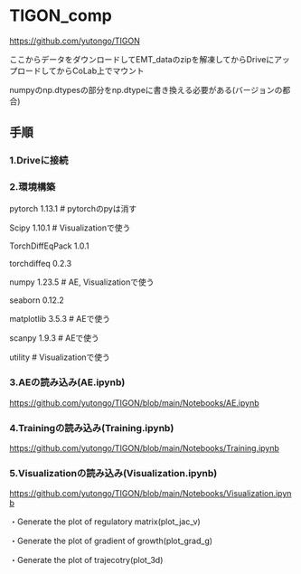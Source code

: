 # TIGON_comp
https://github.com/yutongo/TIGON

ここからデータをダウンロードしてEMT_dataのzipを解凍してからDriveにアップロードしてからCoLab上でマウント

numpyのnp.dtypesの部分をnp.dtypeに書き換える必要がある(バージョンの都合)

<h2>手順</h2>
<h3>1.Driveに接続</h3>
<h3>2.環境構築</h3>

pytorch 1.13.1  # pytorchのpyは消す

Scipy 1.10.1 # Visualizationで使う

TorchDiffEqPack 1.0.1

torchdiffeq 0.2.3

numpy 1.23.5  # AE, Visualizationで使う

seaborn 0.12.2  

matplotlib 3.5.3  # AEで使う

scanpy 1.9.3  # AEで使う

utility  # Visualizationで使う

<h3>3.AEの読み込み(AE.ipynb)</h3>

https://github.com/yutongo/TIGON/blob/main/Notebooks/AE.ipynb

<h3>4.Trainingの読み込み(Training.ipynb)</h3>

https://github.com/yutongo/TIGON/blob/main/Notebooks/Training.ipynb

<h3>5.Visualizationの読み込み(Visualization.ipynb)</h3>

https://github.com/yutongo/TIGON/blob/main/Notebooks/Visualization.ipynb

・Generate the plot of regulatory matrix(plot_jac_v)

・Generate the plot of gradient of growth(plot_grad_g)

・Generate the plot of trajecotry(plot_3d)
